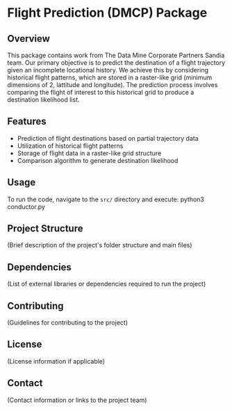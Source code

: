 # Flight Prediction (DMCP) Package

## Overview
This package contains work from The Data Mine Corporate Partners Sandia team. Our primary objective is to predict the destination of a flight trajectory given an incomplete locational history. We achieve this by considering historical flight patterns, which are stored in a raster-like grid (minimum dimensions of 2, lattitude and longitude). The prediction process involves comparing the flight of interest to this historical grid to produce a destination likelihood list.

## Features
- Prediction of flight destinations based on partial trajectory data
- Utilization of historical flight patterns
- Storage of flight data in a raster-like grid structure
- Comparison algorithm to generate destination likelihood

## Usage
To run the code, navigate to the `src/` directory and execute:
python3 conductor.py
## Project Structure
(Brief description of the project's folder structure and main files)

## Dependencies
(List of external libraries or dependencies required to run the project)

## Contributing
(Guidelines for contributing to the project)

## License
(License information if applicable)

## Contact
(Contact information or links to the project team)
